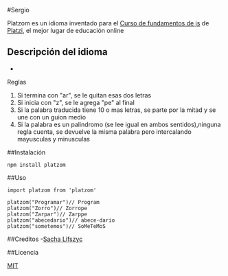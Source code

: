 #Sergio

Platzom es un idioma inventado para el [Curso de fundamentos de js](https://platzi.com/js) de [Platzi](https://platzi.com), el mejor lugar de educación online

## Descripción del idioma 
-
Reglas 
1. Si termina con "ar", se le quitan esas dos letras
2. Si inicia con "z", se le agrega "pe" al final 
3. Si la palabra traducida tiene 10 o mas letras, se parte por la mitad y 
se une con un guion medio
4. Si la palabra es un palindromo (se lee igual en ambos sentidos),ninguna 
regla cuenta, se devuelve la misma palabra pero intercalando mayusculas y minusculas

##Instalación 

```
npm install platzom 
```

##Uso 
```
import platzom from 'platzom'

platzom("Programar")// Program
platzom("Zorro")// Zorrope
platzom("Zarpar")// Zarppe
platzom("abecedario")// abece-dario
platzom("sometemos")// SoMeTeMoS

```

##Creditos 
-[Sacha Lifszyc](https://twitter.com/@slifszyc)

##Licencia 

[MIT](https://opensource.org/licenses/MIT)